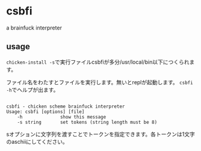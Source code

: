 # csbfi

a brainfuck interpreter

## usage

`chicken-install -s`で実行ファイルcsbfiが多分/usr/local/bin以下につくられます。

ファイル名をわたすとファイルを実行します。無いとreplが起動します。
`csbfi -h`でヘルプが出ます。

~~~~~

csbfi - chicken scheme brainfuck interpreter
Usage: csbfi [options] [file]
    -h              show this message
    -s string       set tokens (string length must be 8)

~~~~~

sオプションに文字列を渡すことでトークンを指定できます。各トークンは1文字のaschiiにしてください。

~~~~~

~~~~~

